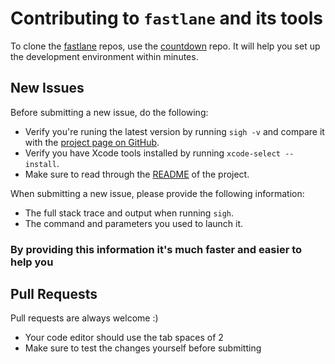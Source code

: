 # Contributing to `fastlane` and its tools

To clone the [fastlane](https://fastlane.tools) repos, use the [countdown](https://github.com/fastlane/countdown) repo. It will help you set up the development environment within minutes.

## New Issues

Before submitting a new issue, do the following:

- Verify you're runing the latest version by running `sigh -v` and compare it with the [project page on GitHub](https://github.com/KrauseFx/watchbuild).
- Verify you have Xcode tools installed by running `xcode-select --install`.
- Make sure to read through the [README](https://github.com/KrauseFx/watchbuild) of the project.


When submitting a new issue, please provide the following information:

- The full stack trace and output when running `sigh`.
- The command and parameters you used to launch it.

### By providing this information it's much faster and easier to help you


## Pull Requests

Pull requests are always welcome :) 

- Your code editor should use the tab spaces of 2
- Make sure to test the changes yourself before submitting

